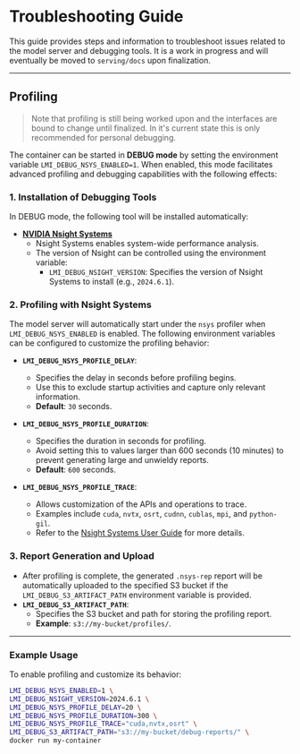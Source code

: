 # **Troubleshooting Guide**

This guide provides steps and information to troubleshoot issues related to the model server and debugging tools. It is a work in progress and will eventually be moved to `serving/docs` upon finalization.

---

## **Profiling**

> Note that profiling is still being worked upon and the interfaces are bound to change until finalized. In it's current state this is only recommended for personal debugging.

The container can be started in **DEBUG mode** by setting the environment variable `LMI_DEBUG_NSYS_ENABLED=1`. When enabled, this mode facilitates advanced profiling and debugging capabilities with the following effects:

### **1. Installation of Debugging Tools**

In DEBUG mode, the following tool will be installed automatically:

- **[NVIDIA Nsight Systems](https://docs.nvidia.com/nsight-systems/)**
  - Nsight Systems enables system-wide performance analysis.
  - The version of Nsight can be controlled using the environment variable:
    - `LMI_DEBUG_NSIGHT_VERSION`: Specifies the version of Nsight Systems to install (e.g., `2024.6.1`).

### **2. Profiling with Nsight Systems**

The model server will automatically start under the `nsys` profiler when `LMI_DEBUG_NSYS_ENABLED` is enabled. The following environment variables can be configured to customize the profiling behavior:

- **`LMI_DEBUG_NSYS_PROFILE_DELAY`**:  
  - Specifies the delay in seconds before profiling begins.  
  - Use this to exclude startup activities and capture only relevant information.  
  - **Default**: `30` seconds.

- **`LMI_DEBUG_NSYS_PROFILE_DURATION`**:  
  - Specifies the duration in seconds for profiling.  
  - Avoid setting this to values larger than 600 seconds (10 minutes) to prevent generating large and unwieldy reports.  
  - **Default**: `600` seconds.

- **`LMI_DEBUG_NSYS_PROFILE_TRACE`**:  
  - Allows customization of the APIs and operations to trace.  
  - Examples include `cuda`, `nvtx`, `osrt`, `cudnn`, `cublas`, `mpi`, and `python-gil`.  
  - Refer to the [Nsight Systems User Guide](https://docs.nvidia.com/nsight-systems/UserGuide/index.html) for more details.

### **3. Report Generation and Upload**

- After profiling is complete, the generated `.nsys-rep` report will be automatically uploaded to the specified S3 bucket if the `LMI_DEBUG_S3_ARTIFACT_PATH` environment variable is provided.  
- **`LMI_DEBUG_S3_ARTIFACT_PATH`**:  
  - Specifies the S3 bucket and path for storing the profiling report.  
  - **Example**: `s3://my-bucket/profiles/`.

---

### **Example Usage**

To enable profiling and customize its behavior:

```bash
LMI_DEBUG_NSYS_ENABLED=1 \
LMI_DEBUG_NSIGHT_VERSION=2024.6.1 \
LMI_DEBUG_NSYS_PROFILE_DELAY=20 \
LMI_DEBUG_NSYS_PROFILE_DURATION=300 \
LMI_DEBUG_NSYS_PROFILE_TRACE="cuda,nvtx,osrt" \
LMI_DEBUG_S3_ARTIFACT_PATH="s3://my-bucket/debug-reports/" \
docker run my-container
